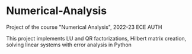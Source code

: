 # Numerical-Analysis
Project of the course "Numerical Analysis", 2022-23 ECE AUTH

This project implements LU and QR factorizations, Hilbert matrix creation, solving linear systems with error analysis in Python

